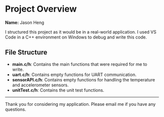 # Project Overview

**Name:** Jason Heng

I structured this project as it would be in a real-world application. I used VS Code in a C++ environment on Windows to debug and write this code.

## File Structure

- **main.c/h**: Contains the main functions that were required for me to write.
- **uart.c/h**: Contains empty functions for UART communication.
- **sensorAPI.c/h**: Contains empty functions for handling the temperature and accelerometer sensors.
- **unitTest.c/h**: Contains the unit test functions.

---

Thank you for considering my application. Please email me if you have any questions.

